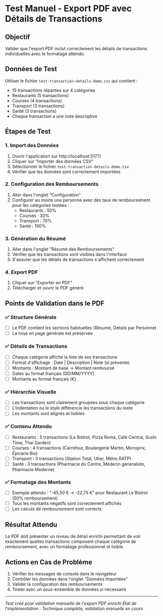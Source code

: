 # Test Manuel - Export PDF avec Détails de Transactions

## Objectif

Valider que l'export PDF inclut correctement les détails de transactions individuelles avec le
formatage attendu.

## Données de Test

Utiliser le fichier `test-transaction-details-demo.csv` qui contient :

- 15 transactions réparties sur 4 catégories
- Restaurants (5 transactions)
- Courses (4 transactions)
- Transport (3 transactions)
- Santé (3 transactions)
- Chaque transaction a une note descriptive

## Étapes de Test

### 1. Import des Données

1. Ouvrir l'application sur http://localhost:5177/
2. Cliquer sur "Importer des données CSV"
3. Sélectionner le fichier `test-transaction-details-demo.csv`
4. Vérifier que les données sont correctement importées

### 2. Configuration des Remboursements

1. Aller dans l'onglet "Configuration"
2. Configurer au moins une personne avec des taux de remboursement pour les catégories testées :
   - Restaurants : 50%
   - Courses : 30%
   - Transport : 70%
   - Santé : 100%

### 3. Génération du Résumé

1. Aller dans l'onglet "Résumé des Remboursements"
2. Vérifier que les transactions sont visibles dans l'interface
3. S'assurer que les détails de transactions s'affichent correctement

### 4. Export PDF

1. Cliquer sur "Exporter en PDF"
2. Télécharger et ouvrir le PDF généré

## Points de Validation dans le PDF

### ✅ Structure Générale

- [ ] Le PDF contient les sections habituelles (Résumé, Détails par Personne)
- [ ] La mise en page générale est préservée

### ✅ Détails de Transactions

- [ ] Chaque catégorie affiche la liste de ses transactions
- [ ] Format d'affichage : Date | Description | Note (si présente)
- [ ] Montants : Montant de base → Montant remboursé
- [ ] Dates au format français (DD/MM/YYYY)
- [ ] Montants au format français (€)

### ✅ Hiérarchie Visuelle

- [ ] Les transactions sont clairement groupées sous chaque catégorie
- [ ] L'indentation ou le style différencie les transactions du reste
- [ ] Les montants sont alignés et lisibles

### ✅ Contenu Attendu

- [ ] Restaurants : 5 transactions (Le Bistrot, Pizza Roma, Café Central, Sushi Time, Thai Garden)
- [ ] Courses : 4 transactions (Carrefour, Boulangerie Martin, Monoprix, Épicerie Bio)
- [ ] Transport : 3 transactions (Station Total, Uber, Métro RATP)
- [ ] Santé : 3 transactions (Pharmacie du Centre, Médecin généraliste, Pharmacie Moderne)

### ✅ Formatage des Montants

- [ ] Exemple attendu : "-45,50 € → -22,75 €" pour Restaurant Le Bistrot (50% remboursement)
- [ ] Tous les montants négatifs sont correctement affichés
- [ ] Les calculs de remboursement sont corrects

## Résultat Attendu

Le PDF doit présenter un niveau de détail enrichi permettant de voir exactement quelles transactions
composent chaque catégorie de remboursement, avec un formatage professionnel et lisible.

## Actions en Cas de Problème

1. Vérifier les messages de console dans le navigateur
2. Contrôler les données dans l'onglet "Données Importées"
3. Valider la configuration des remboursements
4. Tester avec un sous-ensemble de données si nécessaire

---

_Test créé pour validation manuelle de l'export PDF enrichi_ _État de l'implémentation : Technique
complète, validation manuelle en cours_
